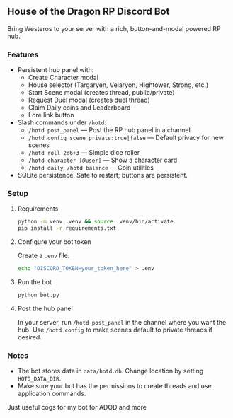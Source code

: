 ## House of the Dragon RP Discord Bot

Bring Westeros to your server with a rich, button-and-modal powered RP hub.

### Features

- Persistent hub panel with:
  - Create Character modal
  - House selector (Targaryen, Velaryon, Hightower, Strong, etc.)
  - Start Scene modal (creates thread, public/private)
  - Request Duel modal (creates duel thread)
  - Claim Daily coins and Leaderboard
  - Lore link button
- Slash commands under `/hotd`:
  - `/hotd post_panel` — Post the RP hub panel in a channel
  - `/hotd config scene_private:true|false` — Default privacy for new scenes
  - `/hotd roll 2d6+3` — Simple dice roller
  - `/hotd character [@user]` — Show a character card
  - `/hotd daily`, `/hotd balance` — Coin utilities
- SQLite persistence. Safe to restart; buttons are persistent.

### Setup

1. Requirements

   ```bash
   python -m venv .venv && source .venv/bin/activate
   pip install -r requirements.txt
   ```

2. Configure your bot token

   Create a `.env` file:

   ```bash
   echo "DISCORD_TOKEN=your_token_here" > .env
   ```

3. Run the bot

   ```bash
   python bot.py
   ```

4. Post the hub panel

   In your server, run `/hotd post_panel` in the channel where you want the hub. Use `/hotd config` to make scenes default to private threads if desired.

### Notes

- The bot stores data in `data/hotd.db`. Change location by setting `HOTD_DATA_DIR`.
- Make sure your bot has the permissions to create threads and use application commands.

Just useful cogs for my bot for ADOD and more
